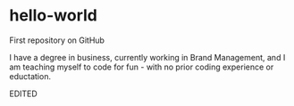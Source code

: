 hello-world
===========

First repository on GitHub

I have a degree in business, currently working in Brand Management, and I am teaching myself to code for fun - with no prior coding experience or eductation.


EDITED
